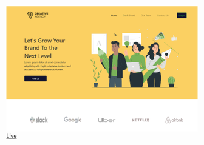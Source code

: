 <Img src="/src/images/CreativeAgency.png"/>
<a href="https://project-burj-al-arab.web.app/">Live</a>